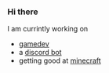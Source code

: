 ### Hi there ###
I am currintly working on
   * [gamedev](https://github.com/greenstar-productions/divel)
   * a [discord bot](https://github.com/haovipaws/haovipaws)
   * getting good at [minecraft](https://minecraft.net)
<!--
**haovipaws/haovipaws** is a ✨ _special_ ✨ repository because its `README.md` (this file) appears on your GitHub profile.

Here are some ideas to get you started:

- 🔭 I’m currently working on ...
- 🌱 I’m currently learning ...
- 👯 I’m looking to collaborate on ...
- 🤔 I’m looking for help with ...
- 💬 Ask me about ...
- 📫 How to reach me: ...
- 😄 Pronouns: ...
- ⚡ Fun fact: ...
-->
